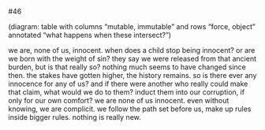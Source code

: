 #46

(diagram: table with columns “mutable, immutable” and rows “force, object” annotated “what happens when these intersect?”)

we are, none of us, innocent. when does a child stop being innocent? or are we born with the weight of sin? they say we were released from that ancient burden, but is that really so? nothing much seems to have changed since then. the stakes have gotten higher, the history remains. so is there ever any innocence for any of us? and if there were another who really could make that claim, what would we do to them? induct them into our corruption, if only for our own comfort? we are none of us innocent. even without knowing, we are complicit. we follow the path set before us, make up rules inside bigger rules. nothing is really new. 